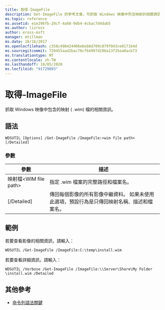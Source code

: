 ```yaml
---
title: 取得-ImageFile
description: Get-ImageFile 的參考文章，可抓取 Windows 映像中所含映射的相關資訊 ( .wim) 檔。
ms.topic: reference
ms.assetid: e1e296fb-20cf-4a60-9db4-4cbac7d4dab5
ms.author: lizross
author: eross-msft
manager: mtillman
ms.date: 10/16/2017
ms.openlocfilehash: c358c490424406e6eb8d709c879f043ce017164d
ms.sourcegitcommit: 720455aad2bac78cf64997d196a13f35ea0acb73
ms.translationtype: MT
ms.contentlocale: zh-TW
ms.lasthandoff: 10/05/2020
ms.locfileid: "91729893"
---
```

# <a name="get-imagefile"></a>取得-ImageFile

抓取 Windows 映像中包含的映射 ( .wim) 檔的相關資訊。

## <a name="syntax"></a>語法

```
WDSUTIL [Options] /Get-ImageFile /ImageFile:<wim file path> [/Detailed]
```

### <a name="parameters"></a>參數

|參數|描述|
|---------|-----------|
|映射檔\<WIM file path>|指定 .wim 檔案的完整路徑和檔案名。|
|[/Detailed]|傳回每個影像的所有影像中繼資料。 如果未使用此選項，預設行為是只傳回映射名稱、描述和檔案名。|

## <a name="examples"></a>範例

若要查看影像的相關資訊，請輸入：
```
WDSUTIL /Get-ImageFile /ImageFile:C:\temp\install.wim
```
若要查看詳細資訊，請輸入：
```
WDSUTIL /Verbose /Get-ImageFile /ImageFile:\\Server\Share\My Folder \install.wim /Detailed
```

## <a name="additional-references"></a>其他參考

- [命令列語法關鍵](command-line-syntax-key.md)